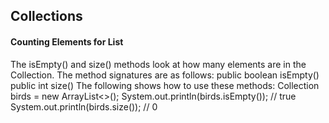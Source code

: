 ## Collections
#### Counting Elements for List
The isEmpty() and size() methods look at how many elements are in the Collection. The 
method signatures are as follows:
public boolean isEmpty()
public int size()
The following shows how to use these methods:
Collection<String> birds = new ArrayList<>();
System.out.println(birds.isEmpty()); // true
System.out.println(birds.size()); // 0
